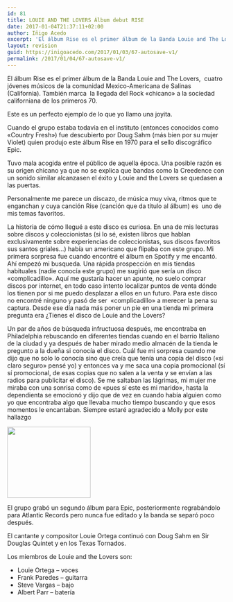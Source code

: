 ```yaml
---
id: 81
title: LOUIE AND THE LOVERS Álbum debut RISE
date: 2017-01-04T21:37:11+02:00
author: Iñigo Acedo
excerpt: 'El álbum Rise es el primer álbum de la Banda Louie and The Lovers,  cuatro jóvenes músicos de la comunidad Mexico-Americana de Salinas (California)'
layout: revision
guid: https://inigoacedo.com/2017/01/03/67-autosave-v1/
permalink: /2017/01/04/67-autosave-v1/
---
```

El álbum Rise es el primer álbum de la Banda Louie and The Lovers,  cuatro jóvenes músicos de la comunidad Mexico-Americana de Salinas (California). También marca  la llegada del Rock &#171;chicano&#187; a la sociedad californiana de los primeros 70.

<!--more-->

Este es un perfecto ejemplo de lo que yo llamo una joyita.

Cuando el grupo estaba todavía en el instituto (entonces conocidos como &#171;Country Fresh&#187;) fue descubierto por Doug Sahm (más bien por su mujer Violet) quien produjo este álbum Rise en 1970 para el sello discográfico Epic.

Tuvo mala acogida entre el público de aquella época. Una posible razón es su origen chicano ya que no se explica que bandas como la Creedence con un sonido similar alcanzasen el éxito y Louie and the Lovers se quedasen a las puertas.

Personalmente me parece un discazo, de música muy viva, ritmos que te enganchan y cuya canción Rise (canción que da título al álbum) es  uno de mis temas favoritos.

La historia de cómo llegué a este disco es curiosa. En una de mis lecturas sobre discos y coleccionistas (si lo sé, existen libros que hablan exclusivamente sobre experiencias de coleccionistas, sus discos favoritos sus santos griales&#8230;) había un americano que flipaba con este grupo. Mi primera sorpresa fue cuando encontré el álbum en Spotify y me encantó. Ahí empezó mi busqueda. Una rápida prospección en mis tiendas habituales (nadie conocía este grupo) me sugirió que sería un disco &#171;complicadillo&#187;. Aquí me gustaría hacer un apunte, no suelo comprar discos por internet, en todo caso intento localizar puntos de venta dónde los tienen por si me puedo desplazar a ellos en un futuro. Para este disco no encontré ninguno y pasó de ser  &#171;complicadillo&#187; a merecer la pena su captura. Desde ese día nada más poner un pie en una tienda mi primera pregunta era ¿Tienes el disco de Louie and the Lovers?

Un par de años de búsqueda infructuosa después, me encontraba en Philadelphia rebuscando en diferentes tiendas cuando en el barrio Italiano de la ciudad y ya después de haber mirado medio almacén de la tienda le pregunto a la dueña si conocía el disco. Cuál fue mi sorpresa cuando me dijo que no solo lo conocía sino que creía que tenía una copia del disco (&#171;si claro seguro&#187; pensé yo) y entonces va y me saca una copia promocional (sí sí promocional, de esas copias que no salen a la venta y se envían a las radios para publicitar el disco). Se me saltaban las lágrimas, mi mujer me miraba con una sonrisa como de &#171;pues sí este es mi marido&#187;, hasta la dependienta se emocionó y dijo que de vez en cuando había alguien como yo que encontraba algo que llevaba mucho tiempo buscando y que esos momentos le encantaban. Siempre estaré agradecido a Molly por este hallazgo

[<img class="alignnone size-full wp-image-69" src="https://inigoacedo.com/wp-content/uploads/2017/01/ScreenHunter_3.bmp" alt="" width="192" height="164" />](https://inigoacedo.com/wp-content/uploads/2017/01/ScreenHunter_3.bmp)

El grupo grabó un segundo álbum para Epic, posteriormente regrabándolo para Atlantic Records pero nunca fue editado y la banda se separó poco después.

El cantante y compositor Louie Ortega continuó con Doug Sahm en Sir Douglas Quintet y en los Texas Tornados.

Los miembros de Louie and the Lovers son:

  * Louie Ortega &#8211; voces
  * Frank Paredes &#8211; guitarra
  * Steve Vargas &#8211; bajo
  * Albert Parr &#8211; batería

&nbsp;